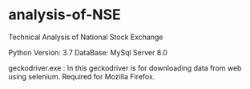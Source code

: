 # analysis-of-NSE
Technical Analysis of National Stock Exchange

Python Version: 3.7
DataBase: MySql Server 8.0


geckodriver.exe : In this geckodriver is for downloading data from web using selenium. Required for Mozilla Firefox.
